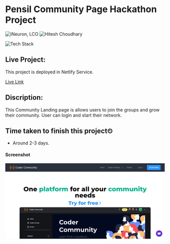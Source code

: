 # Pensil Community Page Hackathon Project
![iNeuron, LCO](https://img.shields.io/badge/iNeuron-LCO-green)
![Hitesh Choudhary](https://img.shields.io/badge/Hitesh--Choudhary-Full--stack--JS--bootcamp-red)

![Tech Stack](https://img.shields.io/badge/Tech%20Stack-HTML%20%7C%20TailwindCSS-blue)


## Live Project:
This project is deployed in Netlify Service.

[Live Link](https://pensil-community-page.netlify.app/)

## Discription:
This Community Landing page is allows users to join the groups and grow their community. User can login and start their network.


## Time taken to finish this project⏲

-  Around 2-3 days.

#### Screenshot

![Desktop](./screenshot/Pencil-1.png)
